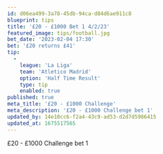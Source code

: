 ```yaml
---
id: d06ea499-3a78-45db-94ca-d84d6ae911c8
blueprint: tips
title: '£20 - £1000 Bet 1 4/2/23'
featured_image: tips/football.jpg
bet_date: '2023-02-04 17:30'
bet: '£20 returns £41'
tip:
  -
    league: 'La Liga'
    team: 'Atletico Madrid'
    option: 'Half Time Result'
    type: tip
    enabled: true
published: true
meta_title: '£20 - £1000 Challenge'
meta_description: '£20 - £1000 Challenge bet 1'
updated_by: 14e10cc6-f2a4-43c9-ad53-d2d7d5986415
updated_at: 1675517565
---
```

£20 - £1000 Challenge bet 1